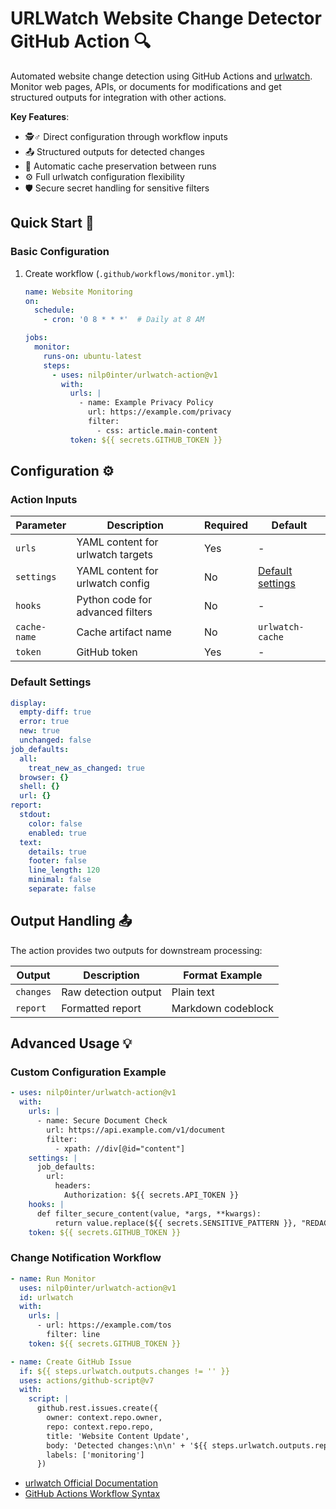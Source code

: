 # URLWatch Website Change Detector GitHub Action 🔍

Automated website change detection using GitHub Actions and [urlwatch](https://thp.io/2008/urlwatch/). Monitor web pages, APIs, or documents for modifications and get structured outputs for integration with other actions.

**Key Features**:
- 🕵️♂️ Direct configuration through workflow inputs
- 📤 Structured outputs for detected changes
- 💾 Automatic cache preservation between runs
- ⚙️ Full urlwatch configuration flexibility
- 🛡️ Secure secret handling for sensitive filters

## Quick Start 🚀

### Basic Configuration

1. Create workflow (`.github/workflows/monitor.yml`):
   ```yaml
   name: Website Monitoring
   on:
     schedule:
       - cron: '0 8 * * *'  # Daily at 8 AM

   jobs:
     monitor:
       runs-on: ubuntu-latest
       steps:
         - uses: nilp0inter/urlwatch-action@v1
           with:
             urls: |
               - name: Example Privacy Policy
                 url: https://example.com/privacy
                 filter:
                   - css: article.main-content
             token: ${{ secrets.GITHUB_TOKEN }}
   ```

## Configuration ⚙️

### Action Inputs

| Parameter | Description | Required | Default |
|-----------|-------------|----------|---------|
| `urls` | YAML content for urlwatch targets | Yes | - |
| `settings` | YAML content for urlwatch config | No | [Default settings](#default-settings) |
| `hooks` | Python code for advanced filters | No | - |
| `cache-name` | Cache artifact name | No | `urlwatch-cache` |
| `token` | GitHub token | Yes | - |

### Default Settings
```yaml
display:
  empty-diff: true
  error: true
  new: true
  unchanged: false
job_defaults:
  all:
    treat_new_as_changed: true
  browser: {}
  shell: {}
  url: {}
report:
  stdout:
    color: false
    enabled: true
  text:
    details: true
    footer: false
    line_length: 120
    minimal: false
    separate: false
```

## Output Handling 📤

The action provides two outputs for downstream processing:

| Output | Description | Format Example |
|--------|-------------|----------------|
| `changes` | Raw detection output | Plain text |
| `report` | Formatted report | Markdown codeblock |

## Advanced Usage 💡

### Custom Configuration Example

```yaml
- uses: nilp0inter/urlwatch-action@v1
  with:
    urls: |
      - name: Secure Document Check
        url: https://api.example.com/v1/document
        filter:
          - xpath: //div[@id="content"]
    settings: |
      job_defaults:
        url:
          headers:
            Authorization: ${{ secrets.API_TOKEN }}
    hooks: |
      def filter_secure_content(value, *args, **kwargs):
          return value.replace(${{ secrets.SENSITIVE_PATTERN }}, "REDACTED")
    token: ${{ secrets.GITHUB_TOKEN }}
```

### Change Notification Workflow

```yaml
- name: Run Monitor
  uses: nilp0inter/urlwatch-action@v1
  id: urlwatch
  with:
    urls: |
      - url: https://example.com/tos
        filter: line
    token: ${{ secrets.GITHUB_TOKEN }}

- name: Create GitHub Issue
  if: ${{ steps.urlwatch.outputs.changes != '' }}
  uses: actions/github-script@v7
  with:
    script: |
      github.rest.issues.create({
        owner: context.repo.owner,
        repo: context.repo.repo,
        title: 'Website Content Update',
        body: 'Detected changes:\n\n' + '${{ steps.urlwatch.outputs.report }}',
        labels: ['monitoring']
      })
```

- [urlwatch Official Documentation](https://urlwatch.readthedocs.io/)
- [GitHub Actions Workflow Syntax](https://docs.github.com/en/actions/using-workflows)
